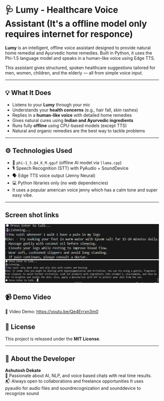 
# 🩺 Lumy - Healthcare Voice Assistant (It's a offline model only requires internet for responce)

**Lumy** is an intelligent, offline voice assistant designed to provide natural home remedial and Ayurvedic home remedies. Built in Python, it uses the Phi-1.5 language model and speaks in a human-like voice using Edge TTS.

This assistant gives structured, spoken healthcare suggestions tailored for men, women, children, and the elderly — all from simple voice input.

---

## 💡 What It Does

- Listens to your **Lumy** through your mic
- Understands your **health concerns** (e.g., hair fall, skin rashes)
- Replies in a **human-like voice** with detailed home remedies
- Gives natural cures using **Indian and Ayurvedic ingredients**
- Runs fully **offline** using CPU-based models (except TTS)
- Natural and organic remedies are the best way to tackle problems
---

## ⚙️ Technologies Used

- 🧠 `phi-1_5.Q4_K_M.gguf` (offline AI model via `llama.cpp`)
- 🎙️ Speech Recognition (STT) with PyAudio + SoundDevice
- 🗣️ Edge TTS voice output (Jenny Neural)
- 💻 Python libraries only (no web dependencies)
- It uses a popular american voice jenny which has a calm tone and super easy vibe.
---
## Screen shot links
![Lumy Screenshot](https://raw.githubusercontent.com/Ashutosh0000000/Healthcare-mindheal-voice-agent/main/Screenshot%202025-06-18%20120253.png)
![Healthcare Voice Assistant Screenshot](https://raw.githubusercontent.com/Ashutosh0000000/Healthcare-mindheal-voice-agent/main/Healthcare%20voice%20assistant%20responce%20screenshot.png)

 
## 📹 Demo Video

🔗 Video Demo: https://youtu.be/Qe4Errxn3m0


## 📄 License

This project is released under the **MIT License**.

---

## 🙋 About the Developer

**Ashutosh Dekate**  
📌 Passionate about AI, NLP, and voice based chats with real time results.  
📬 Always open to collaborations and freelance opportunities
It uses pyaudio for audio files and soundrecognization and sounddevice to recognize sound
